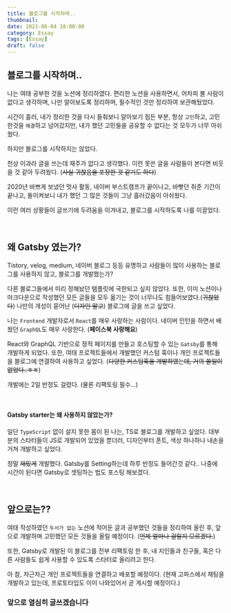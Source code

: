 ```yaml
---
title: 블로그를 시작하며..
thumbnail: 
date: 2021-06-04 18:00:00
category: Essay
tags: [Essay]
draft: false
---
```


## 블로그를 시작하며..
나는 여태 공부한 것을 노션에 정리하였다. 편리한 노션을 사용하면서, 어차피 볼 사람이 없다고 생각하며, 나만 알아보도록 정리하며, 필수적인 것만 정리하여 보관해뒀었다.

시간이 흘러, 내가 정리한 것을 다시 들춰보니 알아보기 힘든 부분, 항상 `고민`하고, 고민한것을 `해결`하고 넘어갔지만, 내가 했던 고민들을 공유할 수 없다는 것 모두가 너무 아쉬웠다.

하지만 블로그를 시작하지는 않았다.

천상 이과라 글을 쓰는데 재주가 없다고 생각했다. 이런 못쓴 글을 사람들이 본다면 비웃을 것 같아 두려웠다. (~~사실 귀찮음을 포장한 것 같기도 하다~~)

2020년 바쁘게 보냈던 멋사 활동, 네이버 부스트캠프가 끝이나고, 바빳던 취준 기간이 끝나고, 돌이켜보니 내가 했던 그 많은 것들이 그냥 흘러갔음이 아쉬웠다.

이런 여러 상황들이 글쓰기에 두려움을 이겨내고, 블로그를 시작하도록 나를 이끌었다.

<br/>

## 왜 Gatsby 였는가?
Tistory, velog, medium, 네이버 블로그 등등 유명하고 사람들이 많이 사용하는 블로그를 사용하지 않고, 블로그를 개발했는가?

다른 블로그들에서 미리 정해놨던 탬플릿에 국한되고 싶지 않았다. 또한, 이미 노션이나 마크다운으로 작성했던 모든 글들을 모두 옮기는 것이 너무나도 힘들어보였다.(~~귀찮았다~~) 나만의 개성이 묻어난 (~~디자인 말고~~) 블로그에 글을 쓰고 싶었다.

나는 `Frontend` 개발자로서 `React`를 매우 사랑하는 사람이다. 네이버 인턴을 하면서 배웠던 `GraphQL`도 매우 사랑한다. (**페이스북 사랑해요**)

React와 GraphQL 기반으로 정적 페이지를 만들고 호스팅할 수 있는 `Gatsby`를 통해 개발하게 되었다. 또한, 여태 프로젝트들에서 개발했던 커스텀 훅이나 개인 프로젝트들을 블로그에 연결하여 사용하고 싶었다. (~~다양한 커스텀훅을 개발하였는데, 거의 쓸일이 없었다..ㅎㅎ~~) 

개발에는 2일 반정도 걸렸다. (물론 리팩토링 필수...)

<br/>

#### Gatsby starter는 왜 사용하지 않았는가?
일단 `TypeScript` 없이 살지 못한 몸이 된 나는, TS로 블로그를 개발하고 싶었다. 대부분의 스타터들이 JS로 개발되어 있었을 뿐더러, 디자인부터 폰트, 색상 하나하나 내손을 거쳐 개발하고 싶었다.

정말 ~~재밌게~~ 개발했다. Gatsby를 Setting하는데 하루 반정도 들어간것 같다.. 나중에 시간이 된다면 Gatsby로 셋팅하는 법도 포스팅 해보겠다.

<br/>

## 앞으로는??
여태 작성하였던 `두서가 없는` 노션에 적어둔 글과 공부했던 것들을 정리하여 올린 후, 앞으로 개발하며 고민했던 모든 것들을 올릴 예정이다. (~~언제 얼마나 걸릴지 모르겠다.~~)

또한, Gatsby로 개발된 이 블로그를 전부 리팩토링 한 후, 내 지인들과 친구들, 혹은 다른 사람들도 쉽게 사용할 수 있도록 스타터로 올리려고 한다.

아 참, 차근차근 개인 프로젝트들을 연결하고 배포할 예정이다. (현재 고파스에서 채팅을 개발하고 있는데, 프로토타입도 이미 나와있어서 곧 게시할 예정이다.)

### 앞으로 열심히 글쓰겠습니다
